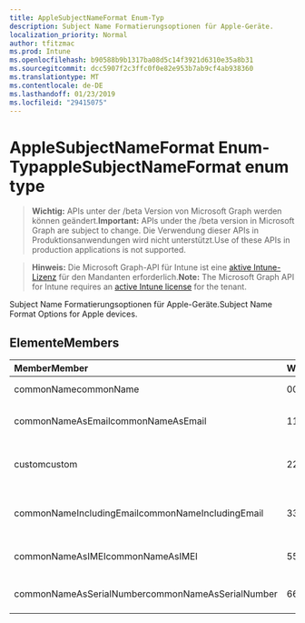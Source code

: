 ```yaml
---
title: AppleSubjectNameFormat Enum-Typ
description: Subject Name Formatierungsoptionen für Apple-Geräte.
localization_priority: Normal
author: tfitzmac
ms.prod: Intune
ms.openlocfilehash: b90588b9b1317ba08d5c14f3921d6310e35a8b31
ms.sourcegitcommit: dcc5907f2c3ffc0f0e82e953b7ab9cf4ab938360
ms.translationtype: MT
ms.contentlocale: de-DE
ms.lasthandoff: 01/23/2019
ms.locfileid: "29415075"
---
```

# <a name="applesubjectnameformat-enum-type"></a><span data-ttu-id="1ba28-103">AppleSubjectNameFormat Enum-Typ</span><span class="sxs-lookup"><span data-stu-id="1ba28-103">appleSubjectNameFormat enum type</span></span>

> <span data-ttu-id="1ba28-104">**Wichtig:** APIs unter der /beta Version von Microsoft Graph werden können geändert.</span><span class="sxs-lookup"><span data-stu-id="1ba28-104">**Important:** APIs under the /beta version in Microsoft Graph are subject to change.</span></span> <span data-ttu-id="1ba28-105">Die Verwendung dieser APIs in Produktionsanwendungen wird nicht unterstützt.</span><span class="sxs-lookup"><span data-stu-id="1ba28-105">Use of these APIs in production applications is not supported.</span></span>

> <span data-ttu-id="1ba28-106">**Hinweis:** Die Microsoft Graph-API für Intune ist eine [aktive Intune-Lizenz](https://go.microsoft.com/fwlink/?linkid=839381) für den Mandanten erforderlich.</span><span class="sxs-lookup"><span data-stu-id="1ba28-106">**Note:** The Microsoft Graph API for Intune requires an [active Intune license](https://go.microsoft.com/fwlink/?linkid=839381) for the tenant.</span></span>

<span data-ttu-id="1ba28-107">Subject Name Formatierungsoptionen für Apple-Geräte.</span><span class="sxs-lookup"><span data-stu-id="1ba28-107">Subject Name Format Options for Apple devices.</span></span>

## <a name="members"></a><span data-ttu-id="1ba28-108">Elemente</span><span class="sxs-lookup"><span data-stu-id="1ba28-108">Members</span></span>
|<span data-ttu-id="1ba28-109">Member</span><span class="sxs-lookup"><span data-stu-id="1ba28-109">Member</span></span>|<span data-ttu-id="1ba28-110">Wert</span><span class="sxs-lookup"><span data-stu-id="1ba28-110">Value</span></span>|<span data-ttu-id="1ba28-111">Beschreibung</span><span class="sxs-lookup"><span data-stu-id="1ba28-111">Description</span></span>|
|:---|:---|:---|
|<span data-ttu-id="1ba28-112">commonName</span><span class="sxs-lookup"><span data-stu-id="1ba28-112">commonName</span></span>|<span data-ttu-id="1ba28-113">0</span><span class="sxs-lookup"><span data-stu-id="1ba28-113">0</span></span>|<span data-ttu-id="1ba28-114">Allgemeiner Name.</span><span class="sxs-lookup"><span data-stu-id="1ba28-114">Common name.</span></span>|
|<span data-ttu-id="1ba28-115">commonNameAsEmail</span><span class="sxs-lookup"><span data-stu-id="1ba28-115">commonNameAsEmail</span></span>|<span data-ttu-id="1ba28-116">1</span><span class="sxs-lookup"><span data-stu-id="1ba28-116">1</span></span>|<span data-ttu-id="1ba28-117">Allgemeiner Name als e-Mail-Nachricht.</span><span class="sxs-lookup"><span data-stu-id="1ba28-117">Common name as email.</span></span>|
|<span data-ttu-id="1ba28-118">custom</span><span class="sxs-lookup"><span data-stu-id="1ba28-118">custom</span></span>|<span data-ttu-id="1ba28-119">2</span><span class="sxs-lookup"><span data-stu-id="1ba28-119">2</span></span>|<span data-ttu-id="1ba28-120">Format des benutzerdefinierten Antragstellernamen.</span><span class="sxs-lookup"><span data-stu-id="1ba28-120">Custom subject name format.</span></span>|
|<span data-ttu-id="1ba28-121">commonNameIncludingEmail</span><span class="sxs-lookup"><span data-stu-id="1ba28-121">commonNameIncludingEmail</span></span>|<span data-ttu-id="1ba28-122">3</span><span class="sxs-lookup"><span data-stu-id="1ba28-122">3</span></span>|<span data-ttu-id="1ba28-123">Allgemeiner Name, einschließlich E-Mail.</span><span class="sxs-lookup"><span data-stu-id="1ba28-123">Common Name Including Email.</span></span>|
|<span data-ttu-id="1ba28-124">commonNameAsIMEI</span><span class="sxs-lookup"><span data-stu-id="1ba28-124">commonNameAsIMEI</span></span>|<span data-ttu-id="1ba28-125">5</span><span class="sxs-lookup"><span data-stu-id="1ba28-125">5</span></span>|<span data-ttu-id="1ba28-126">Allgemeiner Name als IMEI.</span><span class="sxs-lookup"><span data-stu-id="1ba28-126">Common Name As IMEI.</span></span>|
|<span data-ttu-id="1ba28-127">commonNameAsSerialNumber</span><span class="sxs-lookup"><span data-stu-id="1ba28-127">commonNameAsSerialNumber</span></span>|<span data-ttu-id="1ba28-128">6</span><span class="sxs-lookup"><span data-stu-id="1ba28-128">6</span></span>|<span data-ttu-id="1ba28-129">Allgemeiner Name als fortlaufende Zahl.</span><span class="sxs-lookup"><span data-stu-id="1ba28-129">Common Name As Serial Number.</span></span>|




